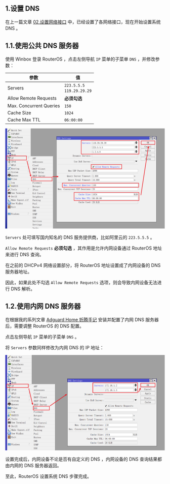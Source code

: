 ## 1.设置 DNS

在上一篇文章 [02.设置网络接口](./02.设置网络接口.md) 中，已经设置了各网络接口，现在开始设置系统 DNS 。  

## 1.1.使用公共 DNS 服务器

使用 Winbox 登录 RouterOS ，点击左侧导航 `IP` 菜单的子菜单 `DNS` ，并修改参数：

|参数|值|
|--|--|
|Servers|`223.5.5.5` <br> `119.29.29.29`|
|Allow Remote Requests| **必须勾选** |
|Max. Concurrent Queries|`150`|
|Cache Size|`1024`|
|Cache Max TTL|`06:00:00`|

![调整RouterOS系统DNS参数](img/p03/modify_system_dns.png)

`Servers` 处可填写国内知名的 DNS 服务提供商，比如阿里云的 `223.5.5.5` 。  

`Allow Remote Requests`  **必须勾选** ，其作用是允许内网设备通过 RouterOS 地址来进行 DNS 查询。  

在之前的 DHCPv4 网络设置部分，将 RouterOS 地址设置成了内网设备的 DNS 服务器地址。  

因此，如果此处不勾选 `Allow Remote Requests` 选项，则会导致内网设备无法进行 DNS 解析。  

## 1.2.使用内网 DNS 服务器

在根据我的系列文章 [Adguard Home 折腾手记](https://gitee.com/callmer/adh_toss_notes) 安装并配置了内网 DNS 服务器后，需要调整 RouterOS 的 DNS 配置。  

点击左侧导航 `IP` 菜单的子菜单 `DNS` 。  

将 `Servers` 参数同样修改为内网 DNS 的 IP 地址：

![修改RouterOS系统DNS](img/p03/system_dns_modify.png)

设置完成后，内网设备不论是否有自定义的 DNS ，内网设备的 DNS 查询结果都由内网的 DNS 服务器返回。  

至此，RouterOS 设置系统 DNS 步骤完成。  

